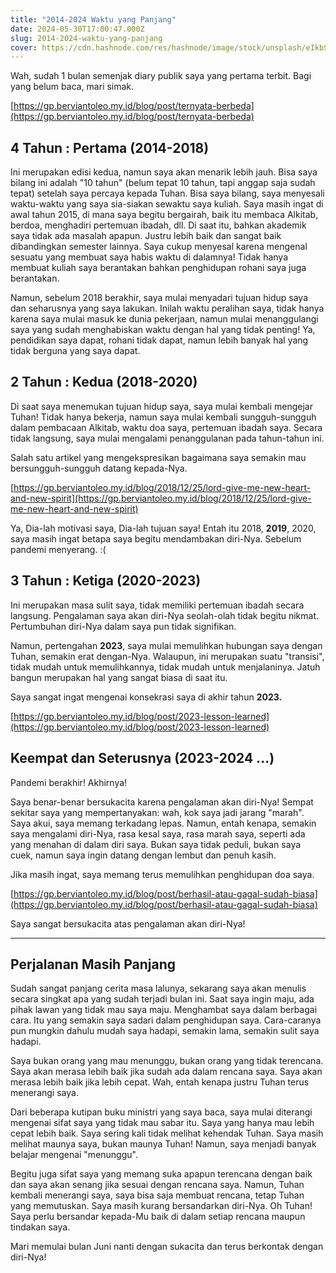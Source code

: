 ```yaml
---
title: "2014-2024 Waktu yang Panjang"
date: 2024-05-30T17:00:47.000Z
slug: 2014-2024-waktu-yang-panjang
cover: https://cdn.hashnode.com/res/hashnode/image/stock/unsplash/eIkbSc3SDtI/upload/fe9defbeb5471f993e6062417427ab9a.jpeg
---
```


Wah, sudah 1 bulan semenjak diary publik saya yang pertama terbit. Bagi yang belum baca, mari simak.

[https://gp.berviantoleo.my.id/blog/post/ternyata-berbeda](https://gp.berviantoleo.my.id/blog/post/ternyata-berbeda)

## 4 Tahun : Pertama (2014-2018)

Ini merupakan edisi kedua, namun saya akan menarik lebih jauh. Bisa saya bilang ini adalah "10 tahun" (belum tepat 10 tahun, tapi anggap saja sudah tepat) setelah saya percaya kepada Tuhan. Bisa saya bilang, saya menyesali waktu-waktu yang saya sia-siakan sewaktu saya kuliah. Saya masih ingat di awal tahun 2015, di mana saya begitu bergairah, baik itu membaca Alkitab, berdoa, menghadiri pertemuan ibadah, dll. Di saat itu, bahkan akademik saya tidak ada masalah apapun. Justru lebih baik dan sangat baik dibandingkan semester lainnya. Saya cukup menyesal karena mengenal sesuatu yang membuat saya habis waktu di dalamnya! Tidak hanya membuat kuliah saya berantakan bahkan penghidupan rohani saya juga berantakan.

Namun, sebelum 2018 berakhir, saya mulai menyadari tujuan hidup saya dan seharusnya yang saya lakukan. Inilah waktu peralihan saya, tidak hanya karena saya mulai masuk ke dunia pekerjaan, namun mulai menanggulangi saya yang sudah menghabiskan waktu dengan hal yang tidak penting! Ya, pendidikan saya dapat, rohani tidak dapat, namun lebih banyak hal yang tidak berguna yang saya dapat.

## 2 Tahun : Kedua (2018-2020)

Di saat saya menemukan tujuan hidup saya, saya mulai kembali mengejar Tuhan! Tidak hanya bekerja, namun saya mulai kembali sungguh-sungguh dalam pembacaan Alkitab, waktu doa saya, pertemuan ibadah saya. Secara tidak langsung, saya mulai mengalami penanggulanan pada tahun-tahun ini.

Salah satu artikel yang mengekspresikan bagaimana saya semakin mau bersungguh-sungguh datang kepada-Nya.

[https://gp.berviantoleo.my.id/blog/2018/12/25/lord-give-me-new-heart-and-new-spirit](https://gp.berviantoleo.my.id/blog/2018/12/25/lord-give-me-new-heart-and-new-spirit)

Ya, Dia-lah motivasi saya, Dia-lah tujuan saya! Entah itu 2018, **2019**, 2020, saya masih ingat betapa saya begitu mendambakan diri-Nya. Sebelum pandemi menyerang. :(

## 3 Tahun : Ketiga (2020-2023)

Ini merupakan masa sulit saya, tidak memiliki pertemuan ibadah secara langsung. Pengalaman saya akan diri-Nya seolah-olah tidak begitu nikmat. Pertumbuhan diri-Nya dalam saya pun tidak signifikan.

Namun, pertengahan **2023**, saya mulai memulihkan hubungan saya dengan Tuhan, semakin erat dengan-Nya. Walaupun, ini merupakan suatu "transisi", tidak mudah untuk memulihkannya, tidak mudah untuk menjalaninya. Jatuh bangun merupakan hal yang sangat biasa di saat itu.

Saya sangat ingat mengenai konsekrasi saya di akhir tahun **2023.**

[https://gp.berviantoleo.my.id/blog/post/2023-lesson-learned](https://gp.berviantoleo.my.id/blog/post/2023-lesson-learned)

## Keempat dan Seterusnya (2023-2024 ...)

Pandemi berakhir! Akhirnya!

Saya benar-benar bersukacita karena pengalaman akan diri-Nya! Sempat sekitar saya yang mempertanyakan: wah, kok saya jadi jarang "marah". Saya akui, saya memang terkadang lepas. Namun, entah kenapa, semakin saya mengalami diri-Nya, rasa kesal saya, rasa marah saya, seperti ada yang menahan di dalam diri saya. Bukan saya tidak peduli, bukan saya cuek, namun saya ingin datang dengan lembut dan penuh kasih.

Jika masih ingat, saya memang terus memulihkan penghidupan doa saya.

[https://gp.berviantoleo.my.id/blog/post/berhasil-atau-gagal-sudah-biasa](https://gp.berviantoleo.my.id/blog/post/berhasil-atau-gagal-sudah-biasa)

Saya sangat bersukacita atas pengalaman akan diri-Nya!

---

## Perjalanan Masih Panjang

Sudah sangat panjang cerita masa lalunya, sekarang saya akan menulis secara singkat apa yang sudah terjadi bulan ini. Saat saya ingin maju, ada pihak lawan yang tidak mau saya maju. Menghambat saya dalam berbagai cara. Itu yang semakin saya sadari dalam penghidupan saya. Cara-caranya pun mungkin dahulu mudah saya hadapi, semakin lama, semakin sulit saya hadapi.

Saya bukan orang yang mau menunggu, bukan orang yang tidak terencana. Saya akan merasa lebih baik jika sudah ada dalam rencana saya. Saya akan merasa lebih baik jika lebih cepat. Wah, entah kenapa justru Tuhan terus menerangi saya.

Dari beberapa kutipan buku ministri yang saya baca, saya mulai diterangi mengenai sifat saya yang tidak mau sabar itu. Saya yang hanya mau lebih cepat lebih baik. Saya sering kali tidak melihat kehendak Tuhan. Saya masih melihat maunya saya, bukan maunya Tuhan! Namun, saya menjadi banyak belajar mengenai "menunggu".

Begitu juga sifat saya yang memang suka apapun terencana dengan baik dan saya akan senang jika sesuai dengan rencana saya. Namun, Tuhan kembali menerangi saya, saya bisa saja membuat rencana, tetap Tuhan yang memutuskan. Saya masih kurang bersandarkan diri-Nya. Oh Tuhan! Saya perlu bersandar kepada-Mu baik di dalam setiap rencana maupun tindakan saya.

Mari memulai bulan Juni nanti dengan sukacita dan terus berkontak dengan diri-Nya!